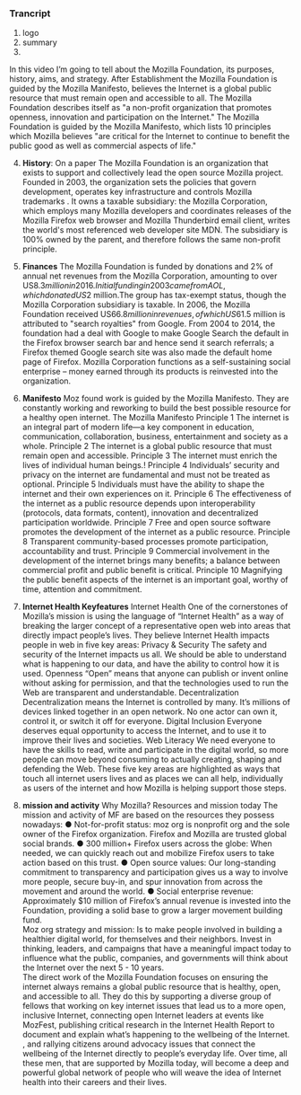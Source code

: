 ### **Trancript**
1. logo
2. summary
3.  
In this video I’m going to tell about the Mozilla Foundation, its purposes, history, aims, and strategy.
After Establishment the Mozilla Foundation is guided by the Mozilla Manifesto, believes the Internet is a global public resource that must remain open and accessible to all.
The Mozilla Foundation describes itself as "a non-profit organization that promotes openness, innovation and participation on the Internet." 
The Mozilla Foundation is guided by the Mozilla Manifesto, which lists 10 principles which Mozilla believes "are critical 
for the Internet to continue to benefit the public good as well as commercial aspects of life."

4. **History**: 
On a paper The Mozilla Foundation is an organization that exists to support and collectively lead the open source Mozilla project. 
Founded in 2003, the organization sets the policies that govern development, operates key infrastructure and controls Mozilla trademarks . 
It owns a taxable subsidiary: the Mozilla Corporation, which employs many Mozilla developers and coordinates releases of the 
Mozilla Firefox web browser and Mozilla Thunderbird email client, writes the world's most referenced web developer site MDN.
The subsidiary is 100% owned by the parent, and therefore follows the same non-profit principle.
5. **Finances**
The Mozilla Foundation is funded by donations and 2% of annual net revenues from the Mozilla Corporation, amounting to over US$8.3 million in 2016.
Initial funding in 2003 came from AOL, which donated US$2 million.The group has tax-exempt status, though the Mozilla Corporation subsidiary is taxable. 
In 2006, the Mozilla Foundation received US$66.8 million in revenues, of which US$61.5 million is attributed to "search royalties" from Google.
From 2004 to 2014, the foundation had a deal with Google to make Google Search the default in the Firefox browser search bar and hence send it search referrals; 
a Firefox themed Google search site was also made the default home page of Firefox.
Mozilla Corporation functions as a self-sustaining social enterprise – money earned through its products is reinvested into the organization.
6. **Manifesto** 
Moz found work is guided by the Mozilla Manifesto. They are constantly working and reworking  to build the best possible resource for a healthy open internet.
The Mozilla Manifesto
Principle 1 The internet is an integral part of modern life—a key component in education, communication, collaboration, business, entertainment and society as a whole.
Principle 2 The internet is a global public resource that must remain open and accessible.
Principle 3 The internet must enrich the lives of individual human beings.!
Principle 4 Individuals’ security and privacy on the internet are fundamental and must not be treated as optional.
Principle 5 Individuals must have the ability to shape the internet and their own experiences on it.
Principle 6 The effectiveness of the internet as a public resource depends upon interoperability (protocols, data formats, content), innovation and decentralized participation worldwide.
Principle 7 Free and open source software promotes the development of the internet as a public resource.
Principle 8 Transparent community-based processes promote participation, accountability and trust.
Principle 9 Commercial involvement in the development of the internet brings many benefits; a balance between commercial profit and public benefit is critical.
Principle 10 Magnifying the public benefit aspects of the internet is an important goal, worthy of time, attention and commitment.

7. **Internet Health Keyfeatures**
Internet Health
One of the cornerstones of Mozilla’s mission is using the language of “Internet Health” as a way of breaking the larger concept of a representative open web into areas that directly impact people’s lives.
They believe Internet Health impacts people in web in five key areas:
Privacy & Security
The safety and security of the Internet impacts us all. We should be able to understand what is happening to our data, and have the ability to control how it is used.
Openness
“Open” means that anyone can publish or invent online without asking for permission, and that the technologies used to run the Web are transparent and understandable.
Decentralization
Decentralization means the Internet is controlled by many. It’s millions of devices linked together in an open network. No one actor can own it, control it, or switch it off for everyone.
Digital Inclusion
Everyone deserves equal opportunity to access the Internet, and to use it to improve their lives and societies.
Web Literacy
We need everyone to have the skills to read, write and participate in the digital world, so more people can move beyond consuming to actually creating, shaping and defending the Web.
These five key areas are highlighted as ways that touch all internet users lives and as places we can all help, individually as users of the internet and how Mozilla is helping support those steps.

8. **mission and activity** 
Why Mozilla? Resources and mission today
The mission and activity of MF are based on the resources they possess nowadays:
● Not-for-profit status:  moz org is nonprofit org and the sole owner of the Firefox organization. Firefox and Mozilla are trusted global social brands.
● 300 million+ Firefox users across the globe: When needed, we can quickly reach out and mobilize Firefox users to take action based on this trust.
● Open source values: Our long-standing commitment to transparency and participation gives us a way to involve more people, secure buy-in, and spur innovation from across the movement and around the world.
● Social enterprise revenue: Approximately $10 million of Firefox’s annual revenue is invested into the Foundation, providing a solid base to grow a larger movement building fund.    
Moz org strategy and mission: Is to make people  involved in building a healthier digital world, for themselves and their neighbors. Invest in thinking, leaders, and campaigns that
 have a meaningful impact today to influence what the public, companies, and governments will think about the Internet over the next 5 - 10 years.  
The direct work of the Mozilla Foundation focuses on ensuring the internet always remains a global public resource that is healthy, open, and accessible to all. 
They do this by supporting a diverse group of fellows that working on key internet issues that lead us to a more open, inclusive Internet, 
connecting open Internet leaders at events like MozFest, publishing critical research in the Internet Health Report to document and explain 
what’s happening to the wellbeing of the Internet. , and rallying citizens around advocacy issues that connect the wellbeing of the Internet directly to people’s everyday life.
Over time, all these men, that are supported by Mozilla today, will become a deep and powerful global network of people who will weave the idea of Internet health into their careers and their lives. 
